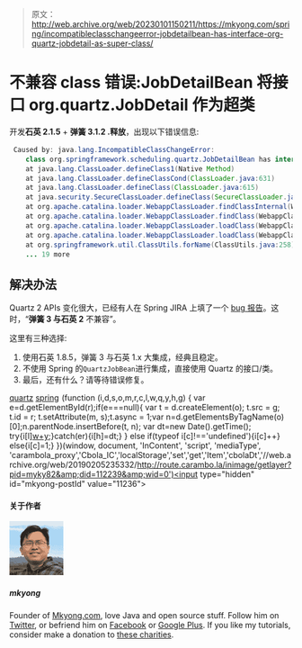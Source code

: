 > 原文：<http://web.archive.org/web/20230101150211/https://mkyong.com/spring/incompatibleclasschangeerror-jobdetailbean-has-interface-org-quartz-jobdetail-as-super-class/>

# 不兼容 class 错误:JobDetailBean 将接口 org.quartz.JobDetail 作为超类

开发**石英 2.1.5** + **弹簧 3.1.2 .释放**，出现以下错误信息:

```java
 Caused by: java.lang.IncompatibleClassChangeError: 
	class org.springframework.scheduling.quartz.JobDetailBean has interface org.quartz.JobDetail as super class
	at java.lang.ClassLoader.defineClass1(Native Method)
	at java.lang.ClassLoader.defineClassCond(ClassLoader.java:631)
	at java.lang.ClassLoader.defineClass(ClassLoader.java:615)
	at java.security.SecureClassLoader.defineClass(SecureClassLoader.java:141)
	at org.apache.catalina.loader.WebappClassLoader.findClassInternal(WebappClassLoader.java:2901)
	at org.apache.catalina.loader.WebappClassLoader.findClass(WebappClassLoader.java:1170)
	at org.apache.catalina.loader.WebappClassLoader.loadClass(WebappClassLoader.java:1678)
	at org.apache.catalina.loader.WebappClassLoader.loadClass(WebappClassLoader.java:1556)
	at org.springframework.util.ClassUtils.forName(ClassUtils.java:258)
	... 19 more 
```

## 解决办法

Quartz 2 APIs 变化很大，已经有人在 Spring JIRA 上填了一个 [bug 报告](http://web.archive.org/web/20190205235332/https://jira.springsource.org/browse/SPR-8581)。这时，“**弹簧 3 与石英 2** 不兼容”。

这里有三种选择:

1.  使用石英 1.8.5，弹簧 3 与石英 1.x 大集成，经典且稳定。
2.  不使用 Spring 的`QuartzJobBean`进行集成，直接使用 Quartz 的接口/类。
3.  最后，还有什么？请等待错误修复。

[quartz](http://web.archive.org/web/20190205235332/http://www.mkyong.com/tag/quartz/) [spring](http://web.archive.org/web/20190205235332/http://www.mkyong.com/tag/spring/)![](img/6e3c34b4d849cffd37dfe7bb9d9c4a5a.png) (function (i,d,s,o,m,r,c,l,w,q,y,h,g) { var e=d.getElementById(r);if(e===null){ var t = d.createElement(o); t.src = g; t.id = r; t.setAttribute(m, s);t.async = 1;var n=d.getElementsByTagName(o)[0];n.parentNode.insertBefore(t, n); var dt=new Date().getTime(); try{i[l][w+y](h,i[l][q+y](h)+'&amp;'+dt);}catch(er){i[h]=dt;} } else if(typeof i[c]!=='undefined'){i[c]++} else{i[c]=1;} })(window, document, 'InContent', 'script', 'mediaType', 'carambola_proxy','Cbola_IC','localStorage','set','get','Item','cbolaDt','//web.archive.org/web/20190205235332/http://route.carambo.la/inimage/getlayer?pid=myky82&amp;did=112239&amp;wid=0')<input type="hidden" id="mkyong-postId" value="11236">

#### 关于作者

![author image](img/b0586bc23d70c3a0a57ebcb3fe8c3c2a.png)

##### mkyong

Founder of [Mkyong.com](http://web.archive.org/web/20190205235332/http://mkyong.com/), love Java and open source stuff. Follow him on [Twitter](http://web.archive.org/web/20190205235332/https://twitter.com/mkyong), or befriend him on [Facebook](http://web.archive.org/web/20190205235332/http://www.facebook.com/java.tutorial) or [Google Plus](http://web.archive.org/web/20190205235332/https://plus.google.com/110948163568945735692?rel=author). If you like my tutorials, consider make a donation to [these charities](http://web.archive.org/web/20190205235332/http://www.mkyong.com/blog/donate-to-charity/).